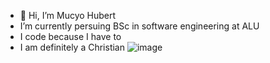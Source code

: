 - 👋 Hi, I’m Mucyo Hubert
- I’m currently persuing BSc in software engineering at ALU
- I code because I have to
- I am definitely a Christian
![image](https://github.com/hubertmucyo/hubertmucyo/assets/144014119/c830ef84-794e-4123-9386-3a0895f08b2b)
